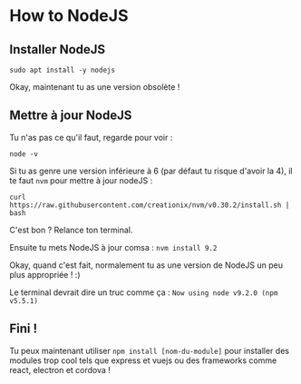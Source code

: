 # How to NodeJS

## Installer NodeJS
`sudo apt install -y nodejs`

Okay, maintenant tu as une version obsolète ! 

## Mettre à jour NodeJS
Tu n'as pas ce qu'il faut, regarde pour voir : 

`node -v`

Si tu as genre une version inférieure à 6 (par défaut tu risque d'avoir la 4), il te faut `nvm` pour mettre à jour nodeJS :

`curl https://raw.githubusercontent.com/creationix/nvm/v0.30.2/install.sh | bash`

C'est bon ? Relance ton terminal. 

Ensuite tu mets NodeJS à jour comsa : `nvm install 9.2` 

Okay, quand c'est fait, normalement tu as une version de NodeJS un peu plus appropriée ! :) 

Le terminal devrait dire un truc comme ça : `Now using node v9.2.0 (npm v5.5.1)`

## Fini !
Tu peux maintenant utiliser `npm install [nom-du-module]` pour installer des modules trop cool tels que express et vuejs ou des frameworks comme react, electron et cordova ! 
